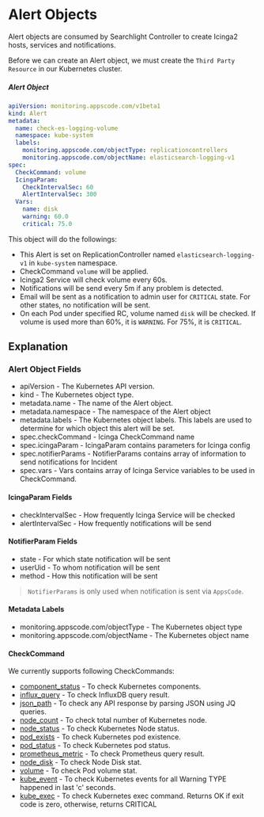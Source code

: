 # Alert Objects

Alert objects are consumed by Searchlight Controller to create Icinga2 hosts, services and notifications.

Before we can create an Alert object, we must create the `Third Party Resource` in our Kubernetes cluster.


##### Alert Object

```yaml
apiVersion: monitoring.appscode.com/v1beta1
kind: Alert
metadata:
  name: check-es-logging-volume
  namespace: kube-system
  labels:
    monitoring.appscode.com/objectType: replicationcontrollers
    monitoring.appscode.com/objectName: elasticsearch-logging-v1
spec:
  CheckCommand: volume
  IcingaParam:
    CheckIntervalSec: 60
    AlertIntervalSec: 300
  Vars:
    name: disk
    warning: 60.0
    critical: 75.0
```

This object will do the followings:

* This Alert is set on ReplicationController named `elasticsearch-logging-v1` in `kube-system` namespace.
* CheckCommand `volume` will be applied.
* Icinga2 Service will check volume every 60s.
* Notifications will be send every 5m if any problem is detected.
* Email will be sent as a notification to admin user for `CRITICAL` state. For other states, no notification will be sent.
* On each Pod under specified RC, volume named `disk` will be checked. If volume is used more than 60%, it is `WARNING`. For 75%, it is `CRITICAL`.

## Explanation

### Alert Object Fields

* apiVersion - The Kubernetes API version.
* kind - The Kubernetes object type.
* metadata.name - The name of the Alert object.
* metadata.namespace - The namespace of the Alert object
* metadata.labels - The Kubernetes object labels. This labels are used to determine for which object this alert will be set.
* spec.checkCommand - Icinga CheckCommand name
* spec.icingaParam - IcingaParam contains parameters for Icinga config
* spec.notifierParams - NotifierParams contains array of information to send notifications for Incident
* spec.vars - Vars contains array of Icinga Service variables to be used in CheckCommand.


#### IcingaParam Fields

* checkIntervalSec - How frequently Icinga Service will be checked
* alertIntervalSec - How frequently notifications will be send

#### NotifierParam Fields

* state - For which state notification will be sent
* userUid - To whom notification will be sent
* method - How this notification will be sent

> `NotifierParams` is only used when notification is sent via `AppsCode`.

#### Metadata Labels
* monitoring.appscode.com/objectType - The Kubernetes object type
* monitoring.appscode.com/objectName - The Kubernetes object name

#### CheckCommand

We currently supports following CheckCommands:

* [component_status](check-command/component_status.md) - To check Kubernetes components.
* [influx_query](check-command/influx_query.md) - To check InfluxDB query result.
* [json_path](check-command/json_path.md) - To check any API response by parsing JSON using JQ queries.
* [node_count](check-command/node_count.md) - To check total number of Kubernetes node.
* [node_status](check-command/node_status.md) - To check Kubernetes Node status.
* [pod_exists](check-command/pod_exists.md) - To check Kubernetes pod existence.
* [pod_status](check-command/pod_status.md) - To check Kubernetes pod status.
* [prometheus_metric](check-command/prometheus_metric.md) - To check Prometheus query result.
* [node_disk](check-command/node_disk.md) - To check Node Disk stat.
* [volume](check-command/volume.md) - To check Pod volume stat.
* [kube_event](check-command/kube_event.md) - To check Kubernetes events for all Warning TYPE happened in last 'c' seconds.
* [kube_exec](check-command/kube_exec.md) - To check Kubernetes exec command. Returns OK if exit code is zero, otherwise, returns CRITICAL
